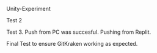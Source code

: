Unity-Experiment


Test 2


Test 3. Push from PC was succesful. Pushing from Replit. 


Final Test to ensure GitKraken working as expected. 